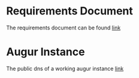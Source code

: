# Requirements Document 

The requirements document can be found [link](https://docs.google.com/document/d/1rXf5S7wy1xXyc_V94VQ2XrDOXHqo2b1HMt-wFGJDQkY/edit?usp=sharing)

# Augur Instance 

The public dns of a working augur instance [link](http://ec2-100-26-196-229.compute-1.amazonaws.com/)
